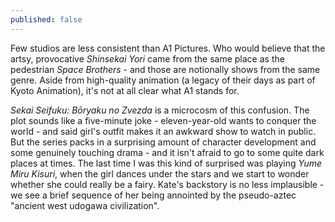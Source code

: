 ```yaml
---
published: false
---
```


Few studios are less consistent than A1 Pictures. Who would believe that the artsy, provocative *Shinsekai Yori* came from the same place as the pedestrian *Space Brothers* - and those are notionally shows from the same genre. Aside from high-quality animation (a legacy of their days as part of Kyoto Animation), it's not at all clear what A1 stands for.

*Sekai Seifuku: Bōryaku no Zvezda* is a microcosm of this confusion. The plot sounds like a five-minute joke - eleven-year-old wants to conquer the world - and said girl's outfit makes it an awkward show to watch in public. But the series packs in a surprising amount of character development and some genuinely touching drama - and it isn't afraid to go to some quite dark places at times. The last time I was this kind of surprised was playing *Yume Miru Kisuri*, when the girl dances under the stars and we start to wonder whether she could really be a fairy. Kate's backstory is no less implausible - we see a brief sequence of her being annointed by the pseudo-aztec "ancient west udogawa civilization".

